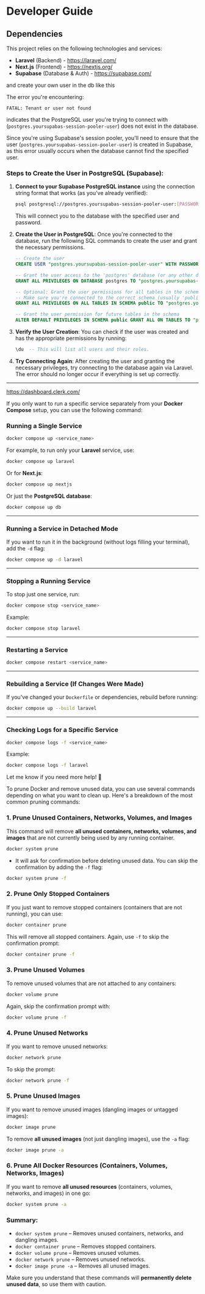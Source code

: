 # Developer Guide  

## Dependencies  

This project relies on the following technologies and services:  

- **Laravel** (Backend) - https://laravel.com/  
- **Next.js** (Frontend) - https://nextjs.org/  
- **Supabase** (Database & Auth) - https://supabase.com/  

and create your own user in the db like this

The error you're encountering:

```
FATAL: Tenant or user not found
```

indicates that the PostgreSQL user you're trying to connect with (`postgres.yoursupabas-session-pooler-user`) does not exist in the database.

Since you're using Supabase's session pooler, you'll need to ensure that the user (`postgres.yoursupabas-session-pooler-user`) is created in Supabase, as this error usually occurs when the database cannot find the specified user.

### Steps to Create the User in PostgreSQL (Supabase):

1. **Connect to your Supabase PostgreSQL instance** using the connection string format that works (as you’ve already verified):
   ```bash
   psql postgresql://postgres.yoursupabas-session-pooler-user:[PASSWORD]@aws-0-eu-west-2.pooler.supabase.com:5432/postgres
   ```

   This will connect you to the database with the specified user and password.

2. **Create the User in PostgreSQL**:
   Once you're connected to the database, run the following SQL commands to create the user and grant the necessary permissions.

   ```sql
   -- Create the user
   CREATE USER "postgres.yoursupabas-session-pooler-user" WITH PASSWORD '[PASSWORD]';

   -- Grant the user access to the 'postgres' database (or any other database you're using)
   GRANT ALL PRIVILEGES ON DATABASE postgres TO "postgres.yoursupabas-session-pooler-user";

   -- Optional: Grant the user permissions for all tables in the schema
   -- Make sure you're connected to the correct schema (usually 'public' in Supabase)
   GRANT ALL PRIVILEGES ON ALL TABLES IN SCHEMA public TO "postgres.yoursupabas-session-pooler-user";
   
   -- Grant the user permission for future tables in the schema
   ALTER DEFAULT PRIVILEGES IN SCHEMA public GRANT ALL ON TABLES TO "postgres.yoursupabas-session-pooler-user";
   ```

3. **Verify the User Creation**:
   You can check if the user was created and has the appropriate permissions by running:
   
   ```sql
   \du  -- This will list all users and their roles.
   ```

4. **Try Connecting Again**:
   After creating the user and granting the necessary privileges, try connecting to the database again via Laravel. The error should no longer occur if everything is set up correctly.

---


https://dashboard.clerk.com/



If you only want to run a specific service separately from your **Docker Compose** setup, you can use the following command:  

### **Running a Single Service**  
```sh
docker compose up <service_name>
```
For example, to run only your **Laravel** service, use:  
```sh
docker compose up laravel
```
Or for **Next.js**:  
```sh
docker compose up nextjs
```
Or just the **PostgreSQL database**:  
```sh
docker compose up db
```

---

### **Running a Service in Detached Mode**  
If you want to run it in the background (without logs filling your terminal), add the `-d` flag:  
```sh
docker compose up -d laravel
```

---

### **Stopping a Running Service**  
To stop just one service, run:  
```sh
docker compose stop <service_name>
```
Example:  
```sh
docker compose stop laravel
```

---

### **Restarting a Service**  
```sh
docker compose restart <service_name>
```

---

### **Rebuilding a Service (If Changes Were Made)**  
If you've changed your `Dockerfile` or dependencies, rebuild before running:  
```sh
docker compose up --build laravel
```

---

### **Checking Logs for a Specific Service**  
```sh
docker compose logs -f <service_name>
```
Example:  
```sh
docker compose logs -f laravel
```

Let me know if you need more help! 🚀



To prune Docker and remove unused data, you can use several commands depending on what you want to clean up. Here's a breakdown of the most common pruning commands:

### 1. **Prune Unused Containers, Networks, Volumes, and Images**
This command will remove **all unused containers, networks, volumes, and images** that are not currently being used by any running container.

```bash
docker system prune
```

- It will ask for confirmation before deleting unused data. You can skip the confirmation by adding the `-f` flag:

```bash
docker system prune -f
```

### 2. **Prune Only Stopped Containers**
If you just want to remove stopped containers (containers that are not running), you can use:

```bash
docker container prune
```

This will remove all stopped containers. Again, use `-f` to skip the confirmation prompt:

```bash
docker container prune -f
```

### 3. **Prune Unused Volumes**
To remove unused volumes that are not attached to any containers:

```bash
docker volume prune
```

Again, skip the confirmation prompt with:

```bash
docker volume prune -f
```

### 4. **Prune Unused Networks**
If you want to remove unused networks:

```bash
docker network prune
```

To skip the prompt:

```bash
docker network prune -f
```

### 5. **Prune Unused Images**
If you want to remove unused images (dangling images or untagged images):

```bash
docker image prune
```

To remove **all unused images** (not just dangling images), use the `-a` flag:

```bash
docker image prune -a
```

### 6. **Prune All Docker Resources (Containers, Volumes, Networks, Images)**
If you want to remove **all unused resources** (containers, volumes, networks, and images) in one go:

```bash
docker system prune -a
```

### Summary:
- `docker system prune` – Removes unused containers, networks, and dangling images.
- `docker container prune` – Removes stopped containers.
- `docker volume prune` – Removes unused volumes.
- `docker network prune` – Removes unused networks.
- `docker image prune -a` – Removes all unused images.

Make sure you understand that these commands will **permanently delete unused data**, so use them with caution.







